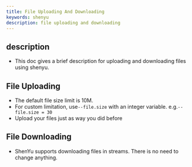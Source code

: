 ```yaml
---
title: File Uploading And Downloading
keywords: shenyu
description: file uploading and downloading
---
```


## description

* This doc gives a brief description for uploading and downloading files using shenyu.

## File Uploading

* The default file size limit is 10M.
* For custom limitation, use`--file.size` with an integer variable. e.g.`--file.size = 30`
* Upload your files just as way you did before

## File Downloading

* ShenYu supports downloading files in streams. There is no need to change anything.
